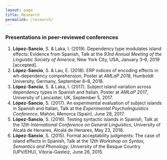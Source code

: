 ```yaml
---
layout: page
title: Research
permalink: /research/
---
```


### Presentations in peer-reviewed conferences

1.	**López-Sancio**, S. & Laka, I. (2019). Dependency type modulates island effects: Evidence from Spanish, Talk at the *93rd Annual Meeting of the Linguistic Society of America*, New York City, USA, January 3–6, 2019 [accepted]. 
2.	**López-Sancio**, S. & Lau, E. (2018). ERP indices of encoding effects in wh-dependency comprehension, Poster at *AMLaP 2018*, Humboldt University, Germany, September 6–8, 2018. 
3.	**López-Sancio**, S. & Laka, I. (2017). Subject island variation across dependency types in Spanish and Italian, Poster at *AMLaP 2017*, University of Lancaster, UK, September 5, 2017. 
4.	**López-Sancio**, S. (2017). An experimental evaluation of subject islands in Spanish and Italian, Talk at the *Experimental Psycholinguistics Conference*, Mahón, Menorca (Spain), June 28, 2017. 
5.	**López-Sancio**, S. (2016). Testing syntactic islands in Spanish, Talk at the *12th International Conference on General Linguistics*, University of Alcalá de Henares, Alcalá de Henares, May 23, 2016.
6.	**López-Sancio**, S. (2015). Formal acceptability judgments: The case of island effects in Spanish, Talk at the *12th Workshop on Syntax, Semantics and Phonology*, University of the Basque Country (UPV/EHU), Vitoria-Gasteiz, June 26, 2015.
